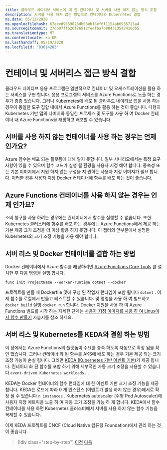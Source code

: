 ```yaml
---
title: 클라우드 네이티브 서비스에 대 한 컨테이너 및 서버를 사용 하지 않는 방식 조합
description: 서버를 사용 하지 않는 방법으로 컨테이너와 Kubernetes 결합
ms.date: 05/13/2020
ms.openlocfilehash: 67eee89659026db06eb16ef6f1154ab6935725a4
ms.sourcegitcommit: 27db07ffb26f76912feefba7b884313547410db5
ms.translationtype: MT
ms.contentlocale: ko-KR
ms.lasthandoff: 05/19/2020
ms.locfileid: "83614203"
---
```

# <a name="combining-containers-and-serverless-approaches"></a>컨테이너 및 서버리스 접근 방식 결합

클라우드 네이티브 응용 프로그램은 일반적으로 컨테이너 및 오케스트레이션을 활용 하는 서비스를 구현 합니다. 응용 프로그램의 서비스를 Azure Functions로 노출 하는 경우가 종종 있습니다. 그러나 Kubernetes에 배포 된 클라우드 네이티브 앱을 사용 하는 경우이 동일한 도구 집합 내에서 Azure Functions를 활용 하는 것이 좋습니다. 다행히 Kubernetes 기반 앱의 나머지와 동일한 프로세스 및 도구를 사용 하 여 Docker 컨테이너 내 Azure Functions을 래핑하고 배포할 수 있습니다.

## <a name="when-does-it-make-sense-to-use-containers-with-serverless"></a>서버를 사용 하지 않는 컨테이너를 사용 하는 경우는 언제 인가요?

Azure 함수는 배포 되는 플랫폼에 대해 알지 못합니다. 일부 시나리오에서는 특정 요구 사항이 있을 수 있으며 함수 코드가 실행 될 환경을 사용자 지정 해야 합니다. 종속성 또는 기본 이미지에서 지원 하지 않는 구성을 지 원하는 사용자 지정 이미지가 필요 합니다. 이러한 경우 사용자 지정 Docker 컨테이너에 함수를 배포 하는 것이 좋습니다.

## <a name="when-should-you-avoid-using-containers-with-azure-functions"></a>Azure Functions 컨테이너를 사용 하지 않는 경우는 언제 인가요?

소비 청구를 사용 하려는 경우에는 컨테이너에서 함수를 실행할 수 없습니다. 또한 Kubernetes 클러스터에 함수를 배포 하는 경우에는 Azure Functions에서 제공 하는 기본 제공 크기 조정을 더 이상 활용 하지 못합니다. 이 챕터의 앞부분에서 설명한 Kubernetes의 크기 조정 기능을 사용 해야 합니다.

## <a name="how-to-combine-serverless-and-docker-containers"></a>서버 리스 및 Docker 컨테이너를 결합 하는 방법

Docker 컨테이너에서 Azure 함수를 래핑하려면 [Azure Functions Core Tools](https://github.com/Azure/azure-functions-core-tools) 를 설치한 후 다음 명령을 실행 합니다.

```console
func init ProjectName --worker-runtime dotnet --docker
```

프로젝트를 만들 때 Dockerfile 및에 구성 된 작업자 런타임이 포함 됩니다 `dotnet` . 이제 함수를 로컬에서 만들고 테스트할 수 있습니다. 및 명령을 사용 하 여 빌드하고 `docker build` 실행 `docker run` 합니다. Docker 지원을 사용 하 여 Azure Functions 빌드를 시작 하는 자세한 단계는 [사용자 지정 이미지를 사용 하 여 Linux에서 함수 만들기](https://docs.microsoft.com/azure/azure-functions/functions-create-function-linux-custom-image) 자습서를 참조 하세요.

## <a name="how-to-combine-serverless-and-kubernetes-with-keda"></a>서버 리스 및 Kubernetes를 KEDA와 결합 하는 방법

이 장에서는 Azure Functions의 플랫폼이 수요를 충족 하도록 자동으로 확장 됨을 확인 했습니다. 그러나 컨테이너 화 된 함수를 AKS에 배포 하는 경우 기본 제공 되는 크기 조정 기능이 손실 됩니다. 그러면 [KEDA (Kubernetes 기반 이벤트 기반)](https://docs.microsoft.com/azure/azure-functions/functions-kubernetes-keda)가 제공 됩니다. 컨테이너 화 된 함수를 포함 하기 위해 세부적인 자동 크기 조정을 사용할 수 있습니다 `event-driven Kubernetes workloads,` .

KEDA는 Docker 컨테이너의 함수 런타임에 대 한 이벤트 기반 크기 조정 기능을 제공 합니다. KEDA는 로드에 따라 0 개 인스턴스 (이벤트가 발생 하지 않는 경우)에서로 확장 될 수 있습니다 `n instances` . Kubernetes autoscaler (수평 Pod Autoscaler)에 사용자 지정 메트릭을 노출 하 여 자동 크기 조정을 가능 하 게 합니다. KEDA에서 함수 컨테이너를 사용 하면 Kubernetes 클러스터에서 서버를 사용 하지 않는 함수 기능을 복제할 수 있습니다.

이제 KEDA 프로젝트를 CNCF (Cloud Native 컴퓨팅 Foundation)에서 관리 하는 것이 좋습니다.

>[!div class="step-by-step"]
>[이전](leverage-serverless-functions.md)
>[다음](deploy-containers-azure.md)
